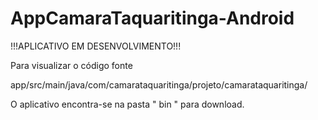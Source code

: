 # AppCamaraTaquaritinga-Android


!!!APLICATIVO EM DESENVOLVIMENTO!!!


Para visualizar o código fonte

app/src/main/java/com/camarataquaritinga/projeto/camarataquaritinga/


O aplicativo encontra-se na pasta  " bin "  para download.

